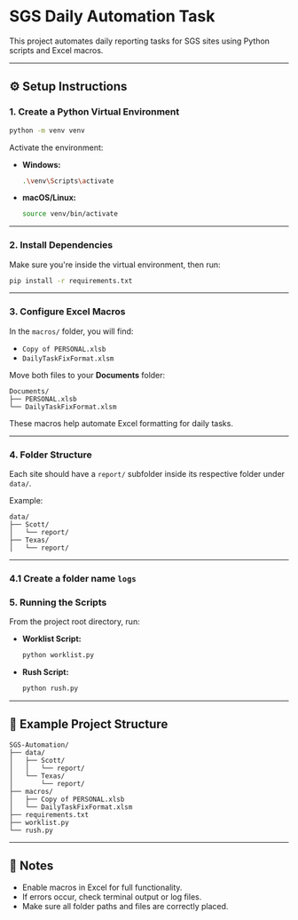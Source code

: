 # SGS Daily Automation Task

This project automates daily reporting tasks for SGS sites using Python scripts and Excel macros.

---

## ⚙️ Setup Instructions

### 1. Create a Python Virtual Environment

```bash
python -m venv venv
```

Activate the environment:

- **Windows:**

  ```bash
  .\venv\Scripts\activate
  ```

- **macOS/Linux:**

  ```bash
  source venv/bin/activate
  ```

---

### 2. Install Dependencies

Make sure you're inside the virtual environment, then run:

```bash
pip install -r requirements.txt
```

---

### 3. Configure Excel Macros

In the `macros/` folder, you will find:

- `Copy of PERSONAL.xlsb`
- `DailyTaskFixFormat.xlsm`

Move both files to your **Documents** folder:

```
Documents/
├── PERSONAL.xlsb
└── DailyTaskFixFormat.xlsm
```

These macros help automate Excel formatting for daily tasks.

---

### 4. Folder Structure

Each site should have a `report/` subfolder inside its respective folder under `data/`.

Example:

```
data/
├── Scott/
│   └── report/
├── Texas/
│   └── report/
```

---
### 4.1 Create a folder name `logs`

### 5. Running the Scripts

From the project root directory, run:

- **Worklist Script:**

  ```bash
  python worklist.py
  ```

- **Rush Script:**

  ```bash
  python rush.py
  ```

---

## 📁 Example Project Structure

```
SGS-Automation/
├── data/
│   ├── Scott/
│   │   └── report/
│   └── Texas/
│       └── report/
├── macros/
│   ├── Copy of PERSONAL.xlsb
│   └── DailyTaskFixFormat.xlsm
├── requirements.txt
├── worklist.py
└── rush.py
```

---

## 📝 Notes

- Enable macros in Excel for full functionality.
- If errors occur, check terminal output or log files.
- Make sure all folder paths and files are correctly placed.
